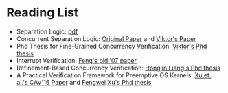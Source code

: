 Reading List 
===============

* Separation Logic: [pdf](https://www.cs.cmu.edu/~jcr/seplogic.pdf)
* Concurrent Separation Logic: [Original Paper](www0.cs.ucl.ac.uk/staff/p.ohearn/papers/concurrency.pdf) and [Viktor's Paper](https://people.mpi-sws.org/~viktor/papers/mfps2011-cslsound.pdf)
* Phd Thesis for Fine-Grained Concurrency Verification: [Viktor's Phd thesis](http://www.cl.cam.ac.uk/techreports/UCAM-CL-TR-726.html)
* Interrupt Verification: [Feng's pldi'07 paper](http://staff.ustc.edu.cn/~xyfeng/research/publications/AIM/aimjar.pdf)
* Refinement-Based Concurrency Verification: [Hongjin Liang's Phd thesis](http://staff.ustc.edu.cn/~lhj1018/paper/thesis/Liang_Chinese20140527.pdf)
* A Practical Verification Framework for Preemptive OS Kernels: [Xu et. al.'s CAV'16 Paper](http://staff.ustc.edu.cn/~fuming/research/certiucos/) and [Fengwei Xu's Phd thesis](http://staff.ustc.edu.cn/~fuming/papers/thesis-xfw.pdf)
